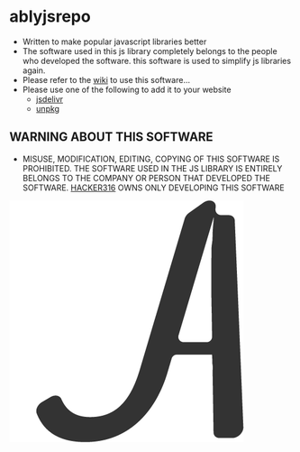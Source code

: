 # ablyjsrepo

- Written to make popular javascript libraries better
- The software used in this js library completely belongs to the people who developed the software. this software is used to simplify js libraries again.
- Please refer to the [wiki](https://github.com/HACKERA316/ablyjsrepo/wiki) to use this software...
- Please use one of the following to add it to your website
     - [jsdelivr](https://cdn.jsdelivr.net/gh/HACKERA316/ablyjsrepo@master/)
     - [unpkg](unpkg.com/:package@:version/:file)

## WARNING ABOUT THIS SOFTWARE
- MISUSE, MODIFICATION, EDITING, COPYING OF THIS SOFTWARE IS PROHIBITED. THE SOFTWARE USED IN THE JS LIBRARY IS ENTIRELY BELONGS TO THE COMPANY OR PERSON THAT DEVELOPED THE SOFTWARE. [HACKER316](https://github.com/HACKERA316) OWNS ONLY DEVELOPING THIS SOFTWARE

![demo logo](img/ablyjsrepo-demo-logo.png)
